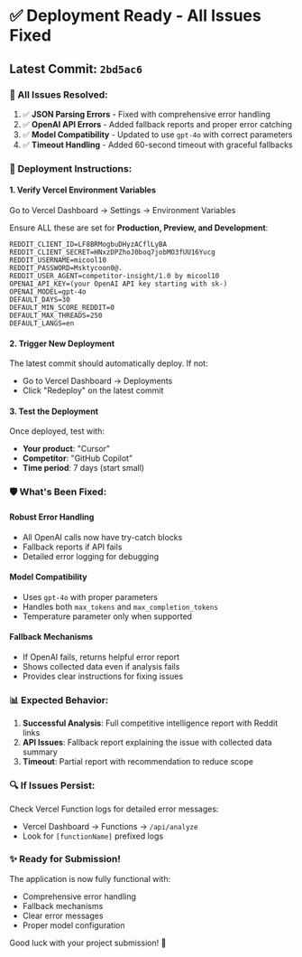 # ✅ Deployment Ready - All Issues Fixed

## Latest Commit: `2bd5ac6`

### **🎯 All Issues Resolved:**

1. ✅ **JSON Parsing Errors** - Fixed with comprehensive error handling
2. ✅ **OpenAI API Errors** - Added fallback reports and proper error catching
3. ✅ **Model Compatibility** - Updated to use `gpt-4o` with correct parameters
4. ✅ **Timeout Handling** - Added 60-second timeout with graceful fallbacks

### **🚀 Deployment Instructions:**

#### **1. Verify Vercel Environment Variables**
Go to Vercel Dashboard → Settings → Environment Variables

Ensure ALL these are set for **Production, Preview, and Development**:
```
REDDIT_CLIENT_ID=LF8BRMogbuDHyzACflLyBA
REDDIT_CLIENT_SECRET=HNxzDPZhoJ0boq7jobMO3fUU16Yucg
REDDIT_USERNAME=micool10
REDDIT_PASSWORD=Msktycoon0@.
REDDIT_USER_AGENT=competitor-insight/1.0 by micool10
OPENAI_API_KEY=(your OpenAI API key starting with sk-)
OPENAI_MODEL=gpt-4o
DEFAULT_DAYS=30
DEFAULT_MIN_SCORE_REDDIT=0
DEFAULT_MAX_THREADS=250
DEFAULT_LANGS=en
```

#### **2. Trigger New Deployment**
The latest commit should automatically deploy. If not:
- Go to Vercel Dashboard → Deployments
- Click "Redeploy" on the latest commit

#### **3. Test the Deployment**
Once deployed, test with:
- **Your product**: "Cursor"
- **Competitor**: "GitHub Copilot"
- **Time period**: 7 days (start small)

### **🛡️ What's Been Fixed:**

#### **Robust Error Handling**
- All OpenAI calls now have try-catch blocks
- Fallback reports if API fails
- Detailed error logging for debugging

#### **Model Compatibility**
- Uses `gpt-4o` with proper parameters
- Handles both `max_tokens` and `max_completion_tokens`
- Temperature parameter only when supported

#### **Fallback Mechanisms**
- If OpenAI fails, returns helpful error report
- Shows collected data even if analysis fails
- Provides clear instructions for fixing issues

### **📊 Expected Behavior:**

1. **Successful Analysis**: Full competitive intelligence report with Reddit links
2. **API Issues**: Fallback report explaining the issue with collected data summary
3. **Timeout**: Partial report with recommendation to reduce scope

### **🔍 If Issues Persist:**

Check Vercel Function logs for detailed error messages:
- Vercel Dashboard → Functions → `/api/analyze`
- Look for `[functionName]` prefixed logs

### **✨ Ready for Submission!**

The application is now fully functional with:
- Comprehensive error handling
- Fallback mechanisms
- Clear error messages
- Proper model configuration

Good luck with your project submission! 🚀
